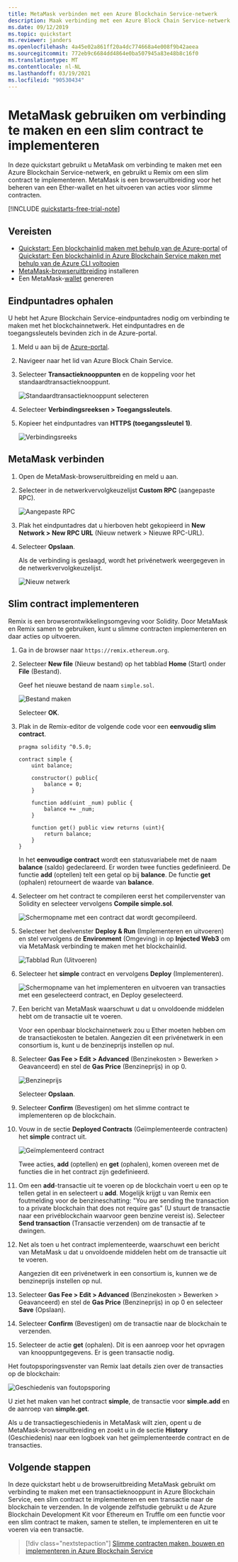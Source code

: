 ```yaml
---
title: MetaMask verbinden met een Azure Blockchain Service-netwerk
description: Maak verbinding met een Azure Block Chain Service-netwerk met behulp van MetaMask en implementeer een slim contract.
ms.date: 09/12/2019
ms.topic: quickstart
ms.reviewer: janders
ms.openlocfilehash: 4a45e02a861ff20a4dc774668a4e008f9b42aeea
ms.sourcegitcommit: 772eb9c6684dd4864e0ba507945a83e48b8c16f0
ms.translationtype: MT
ms.contentlocale: nl-NL
ms.lasthandoff: 03/19/2021
ms.locfileid: "90530434"
---
```

# <a name="quickstart-use-metamask-to-connect-and-deploy-a-smart-contract"></a>MetaMask gebruiken om verbinding te maken en een slim contract te implementeren

In deze quickstart gebruikt u MetaMask om verbinding te maken met een Azure Blockchain Service-netwerk, en gebruikt u Remix om een slim contract te implementeren. MetaMask is een browseruitbreiding voor het beheren van een Ether-wallet en het uitvoeren van acties voor slimme contracten.

[!INCLUDE [quickstarts-free-trial-note](../../../includes/quickstarts-free-trial-note.md)]

## <a name="prerequisites"></a>Vereisten

* [Quickstart: Een blockchainlid maken met behulp van de Azure-portal](create-member.md) of [Quickstart: Een blockchainlid in Azure Blockchain Service maken met behulp van de Azure CLI voltooien](create-member-cli.md)
* [MetaMask-browseruitbreiding](https://metamask.io) installeren
* Een MetaMask-[wallet](https://metamask.zendesk.com/hc/en-us/articles/360015488971-New-to-MetaMask-Learn-How-to-Setup-MetaMask-the-First-Time) genereren

## <a name="get-endpoint-address"></a>Eindpuntadres ophalen

U hebt het Azure Blockchain Service-eindpuntadres nodig om verbinding te maken met het blockchainnetwerk. Het eindpuntadres en de toegangssleutels bevinden zich in de Azure-portal.

1. Meld u aan bij de [Azure-portal](https://portal.azure.com).
1. Navigeer naar het lid van Azure Block Chain Service.
1. Selecteer **Transactieknooppunten** en de koppeling voor het standaardtransactieknooppunt.

    ![Standaardtransactieknooppunt selecteren](./media/connect-metamask/transaction-nodes.png)

1. Selecteer **Verbindingsreeksen > Toegangssleutels**.
1. Kopieer het eindpuntadres van **HTTPS (toegangssleutel 1)**.

    ![Verbindingsreeks](./media/connect-metamask/connection-string.png)

## <a name="connect-metamask"></a>MetaMask verbinden

1. Open de MetaMask-browseruitbreiding en meld u aan.
1. Selecteer in de netwerkvervolgkeuzelijst **Custom RPC** (aangepaste RPC).

    ![Aangepaste RPC](./media/connect-metamask/custom-rpc.png)

1. Plak het eindpuntadres dat u hierboven hebt gekopieerd in **New Network > New RPC URL** (Nieuw netwerk > Nieuwe RPC-URL).
1. Selecteer **Opslaan**.

    Als de verbinding is geslaagd, wordt het privénetwerk weergegeven in de netwerkvervolgkeuzelijst.

    ![Nieuw netwerk](./media/connect-metamask/new-network.png)

## <a name="deploy-smart-contract"></a>Slim contract implementeren

Remix is een browserontwikkelingsomgeving voor Solidity. Door MetaMask en Remix samen te gebruiken, kunt u slimme contracten implementeren en daar acties op uitvoeren.

1. Ga in de browser naar `https://remix.ethereum.org`.
1. Selecteer **New file** (Nieuw bestand) op het tabblad **Home** (Start) onder **File** (Bestand).

    Geef het nieuwe bestand de naam `simple.sol`.

    ![Bestand maken](./media/connect-metamask/create-file.png)

    Selecteer **OK**.
1. Plak in de Remix-editor de volgende code voor een **eenvoudig slim contract**.

    ```solidity
    pragma solidity ^0.5.0;
             
    contract simple {
        uint balance;
                 
        constructor() public{
            balance = 0;
        }
                 
        function add(uint _num) public {
            balance += _num;
        }
                 
        function get() public view returns (uint){
            return balance;
        }
    }
    ```

    In het **eenvoudige contract** wordt een statusvariabele met de naam **balance** (saldo) gedeclareerd. Er worden twee functies gedefinieerd. De functie **add** (optellen) telt een getal op bij **balance**. De functie **get** (ophalen) retourneert de waarde van **balance**.
1. Selecteer om het contract te compileren eerst het compilervenster van Solidity en selecteer vervolgens **Compile simple.sol**.

    ![Schermopname met een contract dat wordt gecompileerd.](./media/connect-metamask/compile.png)

1. Selecteer het deelvenster **Deploy & Run** (Implementeren en uitvoeren) en stel vervolgens de **Environment** (Omgeving) in op **Injected Web3** om via MetaMask verbinding te maken met het blockchainlid.

    ![Tabblad Run (Uitvoeren)](./media/connect-metamask/injected-web3.png)

1. Selecteer het **simple** contract en vervolgens **Deploy** (Implementeren).

    ![Schermopname van het implementeren en uitvoeren van transacties met een geselecteerd contract, en Deploy geselecteerd.](./media/connect-metamask/deploy.png)


1. Een bericht van MetaMask waarschuwt u dat u onvoldoende middelen hebt om de transactie uit te voeren.

    Voor een openbaar blockchainnetwerk zou u Ether moeten hebben om de transactiekosten te betalen. Aangezien dit een privénetwerk in een consortium is, kunt u de benzineprijs instellen op nul.

1.  Selecteer **Gas Fee > Edit > Advanced** (Benzinekosten > Bewerken > Geavanceerd) en stel de **Gas Price** (Benzineprijs) in op 0.

    ![Benzineprijs](./media/connect-metamask/gas-price.png)

    Selecteer **Opslaan**.

1. Selecteer **Confirm** (Bevestigen) om het slimme contract te implementeren op de blockchain.
1. Vouw in de sectie **Deployed Contracts** (Geïmplementeerde contracten) het **simple** contract uit.

    ![Geïmplementeerd contract](./media/connect-metamask/deployed-contract.png)

    Twee acties, **add** (optellen) en **get** (ophalen), komen overeen met de functies die in het contract zijn gedefinieerd.

1. Om een **add**-transactie uit te voeren op de blockchain voert u een op te tellen getal in en selecteert u **add**. Mogelijk krijgt u van Remix een foutmelding voor de benzineschatting: "You are sending the transaction to a private blockchain that does not require gas" (U stuurt de transactie naar een privéblockchain waarvoor geen benzine vereist is). Selecteer **Send transaction** (Transactie verzenden) om de transactie af te dwingen.
1. Net als toen u het contract implementeerde, waarschuwt een bericht van MetaMask u dat u onvoldoende middelen hebt om de transactie uit te voeren.

    Aangezien dit een privénetwerk in een consortium is, kunnen we de benzineprijs instellen op nul.

1. Selecteer **Gas Fee > Edit > Advanced** (Benzinekosten > Bewerken > Geavanceerd) en stel de **Gas Price** (Benzineprijs) in op 0 en selecteer **Save** (Opslaan).
1. Selecteer **Confirm** (Bevestigen) om de transactie naar de blockchain te verzenden.
1. Selecteer de actie **get** (ophalen). Dit is een aanroep voor het opvragen van knooppuntgegevens. Er is geen transactie nodig.

Het foutopsporingsvenster van Remix laat details zien over de transacties op de blockchain:

![Geschiedenis van foutopsporing](./media/connect-metamask/debug.png)

U ziet het maken van het contract **simple**, de transactie voor **simple.add** en de aanroep van **simple.get**.

Als u de transactiegeschiedenis in MetaMask wilt zien, opent u de MetaMask-browseruitbreiding en zoekt u in de sectie **History** (Geschiedenis) naar een logboek van het geïmplementeerde contract en de transacties.

## <a name="next-steps"></a>Volgende stappen

In deze quickstart hebt u de browseruitbreiding MetaMask gebruikt om verbinding te maken met een transactieknooppunt in Azure Blockchain Service, een slim contract te implementeren en een transactie naar de blockchain te verzenden. In de volgende zelfstudie gebruikt u de Azure Blockchain Development Kit voor Ethereum en Truffle om een functie voor een slim contract te maken, samen te stellen, te implementeren en uit te voeren via een transactie.

> [!div class="nextstepaction"]
> [Slimme contracten maken, bouwen en implementeren in Azure Blockchain Service](send-transaction.md)